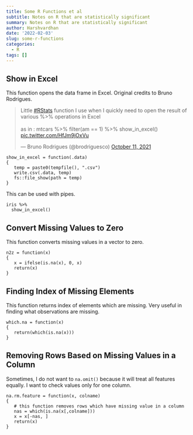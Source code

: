 ```yaml
---
title: Some R Functions et al
subtitle: Notes on R that are statistically significant 
summary: Notes on R that are statistically significant 
author: Harshvardhan
date: '2022-02-03'
slug: some-r-functions
categories:
  - R
tags: []
---
```



## Show in Excel

This function opens the data frame in Excel. Original credits to Bruno Rodrigues.

<blockquote class="twitter-tweet"><p lang="en" dir="ltr">Little <a href="https://twitter.com/hashtag/RStats?src=hash&amp;ref_src=twsrc%5Etfw">#RStats</a> function I use when I quickly need to open the result of various %&gt;% operations in Excel<br><br>as in : mtcars %&gt;% filter(am == 1) %&gt;% show_in_excel() <a href="https://t.co/HfJm9jOxVu">pic.twitter.com/HfJm9jOxVu</a></p>&mdash; Bruno Rodrigues (@brodriguesco) <a href="https://twitter.com/brodriguesco/status/1447468259725434886?ref_src=twsrc%5Etfw">October 11, 2021</a></blockquote> <script async src="https://platform.twitter.com/widgets.js" charset="utf-8"></script>

```{r}
show_in_excel = function(.data)
{
   temp = paste0(tempfile(), ".csv")
   write.csv(.data, temp)
   fs::file_show(path = temp)
}
```

This can be used with pipes.

```{r}
iris %>% 
  show_in_excel()
```

## Convert Missing Values to Zero

This function converts missing values in a vector to zero.

```{r}
n2z = function(x)
{
   x = ifelse(is.na(x), 0, x)
   return(x)
}
```

## Finding Index of Missing Elements

This function returns index of elements which are missing. Very useful in finding what observations are missing.

```{r}
which.na = function(x)
{
   return(which(is.na(x)))
}
```

## Removing Rows Based on Missing Values in a Column

Sometimes, I do not want to `na.omit()` because it will treat all features equally. I want to check values only for one column.

```{r}
na.rm.feature = function(x, colname)
{
   # this function removes rows which have missing value in a column
   nas = which(is.na(x[,colname]))
   x = x[-nas, ]
   return(x)
}
```


























